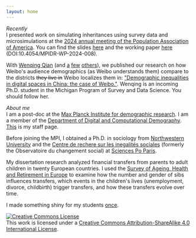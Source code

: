 ```yaml
---
layout: home
---
```

_Recently_  
I presented work on simulating inheritances using survey data and microsimulations at the [2024 annual meeting of the Population Association of America](https://www.populationassociation.org/paa2024/home). 
You can find the slides [here](files/paa2024_hexel.pdf) and the working paper [here](https://dx.doi.org/10.4054/MPIDR-WP-2024-008) (DOI:10.4054/MPIDR-WP-2024-008).

With [Wenqing Qian](https://conchaespina.github.io/) (and [a](https://www.sociology.ox.ac.uk/people/ridhi-kashyap) [few](https://www.demogr.mpg.de/en/about_us_6113/staff_directory_1899/emilio_zagheni_2243) [others](https://ingmarweber.de/)), we published our research on how Weibo's audience demographics (as Weibo understands them) compare to the districts ~~they live in~~ Weibo localizes them in: ["Demographic inequalities in digital spaces in China: the case of Weibo."](https://workshop-proceedings.icwsm.org/abstract.php?id=2023_01).
Wenqing is an incoming Ph.D. student in the Michigan Program of Survey and Data Science. You should follow her.

_About me_  
I am a post-doc at the [Max Planck Institute for demographic research](https://www.demogr.mpg.de/).
 I am a member of the [Department of Digital and Computational Demography](https://www.demogr.mpg.de/en/research_6120/digital_and_computational_demography_5555/).
 [This](https://www.demogr.mpg.de/en/about_us_6113/staff_directory_1899/ole_hexel_4043/) is my staff page.

Before joining the MPI, I obtained a Ph.D. in sociology from [Northwestern University](https://www.sociology.northwestern.edu/) and the [Centre de rechere sur les inegalités sociales](https://www.sciencespo.fr/osc/en) (formerly the Observatoire du changement social) at [Sciences Po Paris](https://www.sciencespo.fr/en).

My dissertation research analyzed financial transfers from parents to adult children in twenty European countries.
I used the [Survey of Ageing, Health and Retirement in Europe](http://www.share-project.org/) to examine how the number and gender of sibs influences transfers, which events in the children's lives (unemployment, divorce, childbirth) trigger transfers, and how these transfers evolve over time.

I made something shiny for my students [once](https://ohexel.shinyapps.io/distributions/).

<a rel="license" href="http://creativecommons.org/licenses/by-sa/4.0/"><img alt="Creative Commons License" style="border-width:0" src="https://i.creativecommons.org/l/by-sa/4.0/80x15.png" /></a><br />This work is licensed under a <a rel="license" href="http://creativecommons.org/licenses/by-sa/4.0/">Creative Commons Attribution-ShareAlike 4.0 International License</a>.
